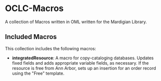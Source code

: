 # OCLC-Macros
A collection of Macros written in OML written for the Mardigian Library.

## Included Macros
This collection includes the following macros:
- **integratedResource**: A macro for copy-cataloging databases. Updates fixed fields and adds appropriate variable fields, as necessary. If the resource is free from Ann Arbor, sets up an insertion for an order record using the "Free" template. 
